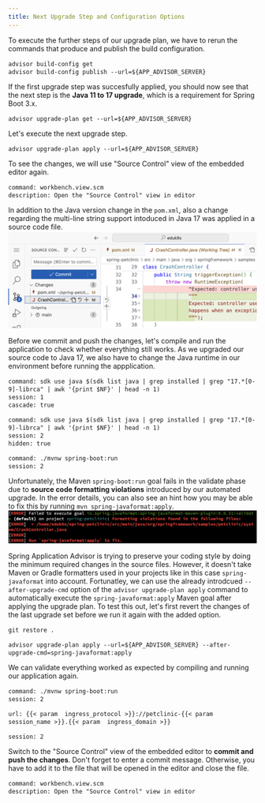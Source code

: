 ```yaml
---
title: Next Upgrade Step and Configuration Options
---
```


To execute the further steps of our upgrade plan, we have to rerun the commands that produce and publish the build configuration.
```execute
advisor build-config get
advisor build-config publish --url=${APP_ADVISOR_SERVER}
```

If the first upgrade step was succesfully applied, you should now see that the next step is the **Java 11 to 17 upgrade**, which is a requirement for Spring Boot 3.x.
```execute
advisor upgrade-plan get --url=${APP_ADVISOR_SERVER}
```

Let's execute the next upgrade step.
```execute
advisor upgrade-plan apply --url=${APP_ADVISOR_SERVER}
```

To see the changes, we will use "Source Control" view of the embedded editor again.  
```editor:execute-command
command: workbench.view.scm
description: Open the "Source Control" view in editor
```
In addition to the Java version change in the `pom.xml`, also a change regarding the multi-line string support intoduced in Java 17 was applied in a source code file.
![Multi-line string change Java 17](source-control-view-java-11.png)

Before we commit and push the changes, let's compile and run the application to check whether everything still works. 
As we upgraded our source code to Java 17, we also have to change the Java runtime in our environment before running the appplication.
```terminal:execute
command: sdk use java $(sdk list java | grep installed | grep "17.*[0-9]-librca" | awk '{print $NF}' | head -n 1)
session: 1
cascade: true
```
```terminal:execute
command: sdk use java $(sdk list java | grep installed | grep "17.*[0-9]-librca" | awk '{print $NF}' | head -n 1)
session: 2
hidden: true
```
```terminal:execute
command: ./mvnw spring-boot:run
session: 2
```

Unfortunately, the Maven `spring-boot:run` goal fails in the validate phase due to **source code formatting violations** introduced by our automated upgrade. In the error details, you can also see an hint how you may be able to fix this by running `mvn spring-javaformat:apply`.
![Source code formatting violation](source-code-formatting-violation.png)

Spring Application Advisor is trying to preserve your coding style by doing the minimum required changes in the source files. However, it doesn't take Maven or Gradle formatters used in your projects like in this case `spring-javaformat` into account. 
Fortunatley, we can use the already introdcued `--after-upgrade-cmd` option of the `advisor upgrade-plan apply` command to automatically execute the `spring-javaformat:apply` Maven goal after applying the upgrade plan. To test this out, let's first revert the changes of the last upgrade set before we run it again with the added option.
```execute
git restore .
```
```execute
advisor upgrade-plan apply --url=${APP_ADVISOR_SERVER} --after-upgrade-cmd=spring-javaformat:apply
```

We can validate everything worked as expected by compiling and running our application again.
```terminal:execute
command: ./mvnw spring-boot:run
session: 2
```

```dashboard:open-url
url: {{< param  ingress_protocol >}}://petclinic-{{< param  session_name >}}.{{< param  ingress_domain >}}
```

```terminal:interrupt
session: 2
```

Switch to the "Source Control" view of the embedded editor to **commit and push the changes**.
Don't forget to enter a commit message. Otherwise, you have to add it to the file that will be opened in the editor and close the file.
```editor:execute-command
command: workbench.view.scm
description: Open the "Source Control" view in editor
```